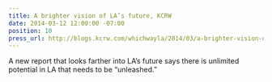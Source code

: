 ```yaml
---
title: A brighter vision of LA’s future, KCRW
date: 2014-03-12 12:00:00 -07:00
position: 10
press_url: http://blogs.kcrw.com/whichwayla/2014/03/a-brighter-vision-of-las-future
---
```


A new report that looks farther into LA’s future says there is unlimited potential in LA that needs to be “unleashed.”
